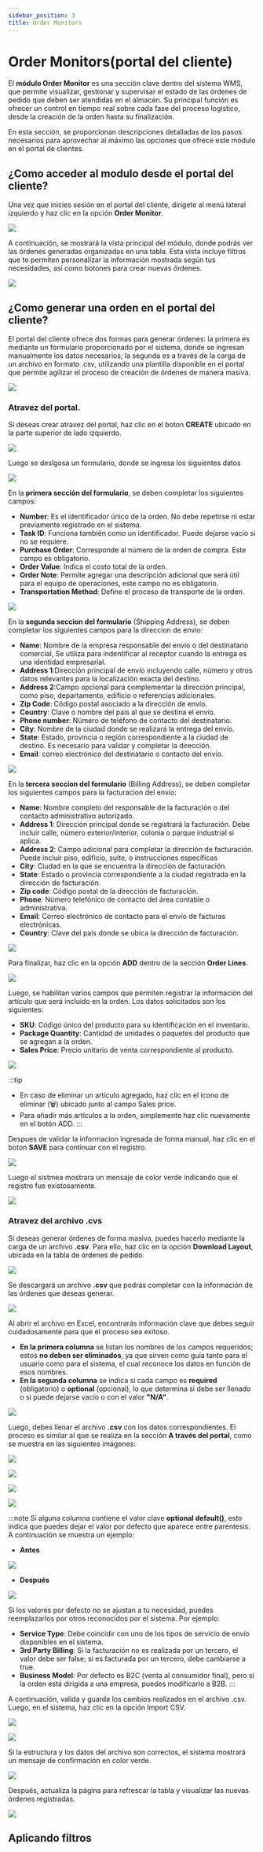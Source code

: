 ```yaml
---
sidebar_position: 3
title: Order Monitors
---
```


# Order Monitors(portal del cliente)

El **módulo Order Monitor** es una sección clave dentro del sistema WMS, que permite visualizar, gestionar y supervisar el estado de las órdenes de pedido que deben ser atendidas en el almacén. Su principal función es ofrecer un control en tiempo real sobre cada fase del proceso logístico, desde la creación de la orden hasta su finalización.

En esta sección, se proporcionan descripciones detalladas de los pasos necesarios para aprovechar al máximo las opciones que ofrece este módulo en el portal de clientes.


## ¿Como acceder al modulo desde el portal del cliente?

Una vez que inicies sesión en el portal del cliente, dirígete al menú lateral izquierdo y haz clic en la opción **Order Monitor**.

![](/img/upload/OMCp1-2025-13-16.png)

A continuación, se mostrará la vista principal del módulo, donde podrás ver las órdenes generadas organizadas en una tabla. Esta vista incluye filtros que te permiten personalizar la información mostrada según tus necesidades, así como botones para crear nuevas órdenes.

![](/img/upload/OMCp2-2025-13-16.png)



## ¿Como generar una orden en el portal del cliente?

El portal del cliente ofrece dos formas para generar órdenes: la primera es mediante un formulario proporcionado por el sistema, donde se ingresan manualmente los datos necesarios; la segunda es a través de la carga de un archivo en formato .csv, utilizando una plantilla disponible en el portal que permite agilizar el proceso de creación de órdenes de manera masiva.


![](/img/upload/OMCp2-2025-13-16.png)

### Atravez del portal.

Si deseas crear atravez del portal, haz clic en el boton **CREATE** ubicado en la parte superior de lado izquierdo.

![](/img/upload/OMCp3-2025-13-16.png)

Luego se deslgosa un formulario, donde se ingresa los siguientes datos

![](/img/upload/OMCp4-2025-13-16.png)



En la **primera sección del formulario**, se deben completar los siguientes campos:
- **Number**: Es el identificador único de la orden. No debe repetirse ni estar previamente registrado en el sistema.
- **Task ID**: Funciona también como un identificador. Puede dejarse vacío si no se requiere.
- **Purchase Order**: Corresponde al número de la orden de compra. Este campo es obligatorio.
- **Order Value**: Indica el costo total de la orden.
- **Order Note**: Permite agregar una descripción adicional que será útil para el equipo de operaciones, este campo no es obligatorio.
- **Transportation Method**: Define el proceso de transporte de la orden.

![](/img/upload/OMCp5-2025-13-16.png)

En la **segunda seccion del formulario** (Shipping Address), se deben completar los siguientes campos para la direccion de envio:
- **Name**: Nombre de la empresa responsable del envio o del destinatario comercial, Se utiliza para indentificar al receptor cuando la entrega es una identidad empresarial.
- **Address 1**:Dirección principal de envío incluyendo calle, número y otros datos relevantes para la localización exacta del destino.
- **Address 2**:Campo opcional para complementar la dirección principal, como piso, departamento, edificio o referencias adicionales.
- **Zip Code**: Código postal asociado a la dirección de envío.
- **Country**: Clave o nombre del país al que se destina el envío.
- **Phone number**: Número de teléfono de contacto del destinatario.
- **City**: Nombre de la ciudad donde se realizará la entrega del envío.
- **State**:  Estado, provincia o región correspondiente a la ciudad de destino. Es necesario para validar y completar la dirección.
- **Email**: correo electrónico del destinatario o contacto del envío.

![](/img/upload/OMCp8-2025-13-16.png)

En la **tercera  seccion del formulario** (Billing Address), se deben completar los siguientes campos para la facturacion  del envio:

- **Name**: Nombre completo del responsable de la facturación o del contacto administrativo autorizado.
- **Address 1**: Dirección principal donde se registrará la facturación. Debe incluir calle, número exterior/interior, colonia o parque industrial si aplica.
- **Address 2**: Campo adicional para completar la dirección de facturación. Puede incluir piso, edificio, suite, o instrucciones específicas
- **City**: Ciudad en la que se encuentra la dirección de facturación.
- **State**: Estado o provincia correspondiente a la ciudad registrada en la dirección de facturación.
- **Zip code**: Código postal de la dirección de facturación. 
- **Phone**: Número telefónico de contacto del área contable o administrativa.
- **Email**:  Correo electrónico de contacto para el envío de facturas electrónicas.
- **Country**:  Clave del país donde se ubica la dirección de facturación.

![](/img/upload/OMCp6-2025-13-16.png)

Para finalizar, haz clic en la opción **ADD** dentro de la sección **Order Lines**.

![](/img/upload/OMCp7-2025-13-16.png)

Luego, se habilitan varios campos que permiten registrar la información del artículo que será incluido en la orden. Los datos solicitados son los siguientes:

- **SKU**: Código único del producto para su identificación en el inventario.
- **Package Quantity**: Cantidad de unidades o paquetes del producto que se agregan a la orden.
- **Sales Price**: Precio unitario de venta correspondiente al producto.

![](/img/upload/OMCp10-2025-13-16.png)


:::tip
- En caso de  eliminar un artículo agregado, haz clic en el ícono de eliminar (🗑️) ubicado junto al campo Sales price. 
- Para añadir más artículos a la orden, simplemente haz clic nuevamente en el botón ADD.
:::

Despues de validar la informacion ingresada de forma manual, haz clic en el boton **SAVE** para continuar con el registro.

![](/img/upload/OMCp11-2025-13-16.png)

Luego el sistmea mostrara un mensaje de color verde indicando que el registro fue existosamente.

![](/img/upload/OMCp12-2025-13-16.png)

### Atravez del archivo .cvs

Si deseas generar órdenes de forma masiva, puedes hacerlo mediante la carga de un archivo **.csv**. Para ello, haz clic en la opción **Download Layout**, ubicada en la tabla de órdenes de pedido.

![](/img/upload/OMCp13-2025-13-16.png)

Se descargará un archivo **.csv** que podrás completar con la información de las órdenes que deseas generar.

![](/img/upload/OMCp14-2025-13-16.png)

Al abrir el archivo en Excel, encontrarás información clave que debes seguir cuidadosamente para que el proceso sea exitoso.
- **En la primera columna** se listan los nombres de los campos requeridos; estos **no deben ser eliminados**, ya que sirven como guía tanto para el usuario como para el sistema, el cual reconoce los datos en función de esos nombres.
- **En la segunda columna** se indica si cada campo es **required** (obligatorio) o **optional** (opcional), lo que determina si debe ser llenado o si puede dejarse vacío o con el valor **"N/A"**.

![](/img/upload/OMCp15-2025-13-16.png)


Luego, debes llenar el archivo **.csv** con los datos correspondientes. El proceso es similar al que se realiza en la sección **A través del portal**, como se muestra en las siguientes imágenes:

![](/img/upload/OMCp16-2025-13-16.png)

![](/img/upload/OMCp17-2025-13-16.png)

![](/img/upload/OMCp18-2025-13-16.png)

![](/img/upload/OMCp19-2025-13-16.png)


:::note
Si alguna columna contiene el valor clave **optional default()**, esto indica que puedes dejar el valor por defecto que aparece entre paréntesis. A continuación se muestra un ejemplo:

- **Antes**

![](/img/upload/OMCp20-2025-13-16.png)

- **Después**

![](/img/upload/OMCp21-2025-13-16.png)

Si los valores por defecto no se ajustan a tu necesidad, puedes reemplazarlos por otros reconocidos por el sistema. Por ejemplo:
- **Service Type**: Debe coincidir con uno de los tipos de servicio de envío disponibles en el sistema.
- **3rd Party Billing**: Si la facturación no es realizada por un tercero, el valor debe ser false; si es facturada por un tercero, debe cambiarse a true.
- **Business Model**: Por defecto es B2C (venta al consumidor final), pero si la orden está dirigida a una empresa, puedes modificarlo a B2B.
:::

A continuación, valida y guarda los cambios realizados en el archivo .csv. Luego, en el sistema, haz clic en la opción Import CSV.



![](/img/upload/OMCp22-2025-13-16.png)

![](/img/upload/OMCp23-2025-13-16.png)

Si la estructura y los datos del archivo son correctos, el sistema mostrará un mensaje de confirmación en color verde.

![](/img/upload/OMCp24-2025-13-16.png)

Después, actualiza la página para refrescar la tabla y visualizar las nuevas órdenes registradas.

![](/img/upload/OMCp25-2025-13-16.png)


## Aplicando filtros


